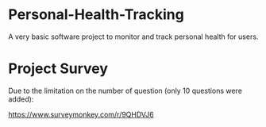 # Personal-Health-Tracking
A very basic software project to monitor and track personal health for users.


# Project Survey 
Due to the limitation on the number of question (only 10 questions were added):

https://www.surveymonkey.com/r/9QHDVJ6
